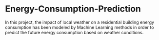 # Energy-Consumption-Prediction
In this project, the impact of local weather on a residential building energy consumption has been modeled by Machine Learning methods in order to predict the future energy consumption based on weather conditions. 

